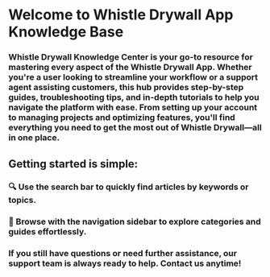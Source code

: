 # Welcome to Whistle Drywall App Knowledge Base

### **Whistle Drywall Knowledge Center** is your go-to resource for mastering every aspect of the Whistle Drywall App. Whether you're a user looking to streamline your workflow or a support agent assisting customers, this hub provides step-by-step guides, troubleshooting tips, and in-depth tutorials to help you navigate the platform with ease. From setting up your account to managing projects and optimizing features, you'll find everything you need to get the most out of Whistle Drywall—all in one place. 
## Getting started is simple:
### 🔍 Use the search bar to quickly find articles by keywords or topics.
### 📂 Browse with the navigation sidebar to explore categories and guides effortlessly.
### If you still have questions or need further assistance, our support team is always ready to help. Contact us anytime!
